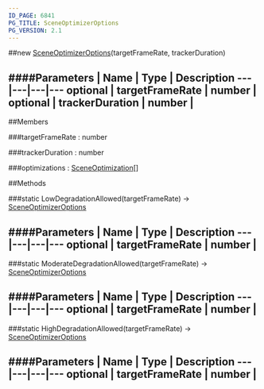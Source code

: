 ```yaml
---
ID_PAGE: 6841
PG_TITLE: SceneOptimizerOptions
PG_VERSION: 2.1
---
```

##new [SceneOptimizerOptions](page.php?p=6841)(targetFrameRate, trackerDuration)




####Parameters
 | Name | Type | Description
---|---|---|---
optional | targetFrameRate | number | 
optional | trackerDuration | number | 
---

##Members

###targetFrameRate : number




###trackerDuration : number




###optimizations : [SceneOptimization](page.php?p=6832)[]









##Methods

###static LowDegradationAllowed(targetFrameRate) &rarr; [SceneOptimizerOptions](page.php?p=6841)



####Parameters
 | Name | Type | Description
---|---|---|---
optional | targetFrameRate | number | 
---

###static ModerateDegradationAllowed(targetFrameRate) &rarr; [SceneOptimizerOptions](page.php?p=6841)



####Parameters
 | Name | Type | Description
---|---|---|---
optional | targetFrameRate | number | 
---

###static HighDegradationAllowed(targetFrameRate) &rarr; [SceneOptimizerOptions](page.php?p=6841)

####Parameters
 | Name | Type | Description
---|---|---|---
optional | targetFrameRate | number | 
---
